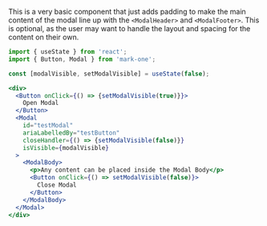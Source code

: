 This is a very basic component that just adds padding to make the main content of the modal line up with the `<ModalHeader>` and `<ModalFooter>`. This is optional, as the user may want to handle the layout and spacing for the content on their own.

```jsx
import { useState } from 'react';
import { Button, Modal } from 'mark-one';

const [modalVisible, setModalVisible] = useState(false);

<div>
  <Button onClick={() => {setModalVisible(true)}}>
    Open Modal
  </Button>
  <Modal
    id="testModal"
    ariaLabelledBy="testButton"
    closeHandler={() => {setModalVisible(false)}}
    isVisible={modalVisible}
  >
    <ModalBody>
      <p>Any content can be placed inside the Modal Body</p>
      <Button onClick={() => setModalVisible(false)}>
        Close Modal
      </Button>
    </ModalBody>
  </Modal>
</div>
```

